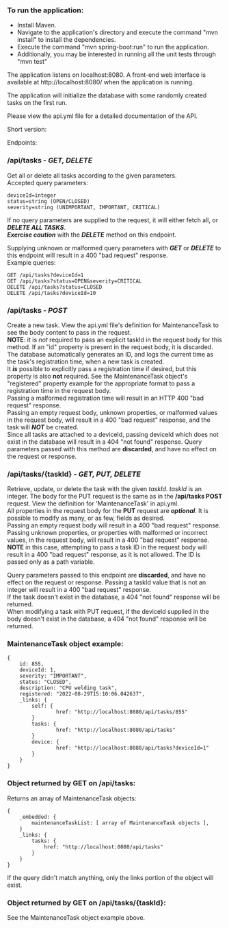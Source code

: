 ### To run the application: 
* Install Maven.
* Navigate to the application's directory and execute the command "mvn install" to install the dependencies.
* Execute the command "mvn spring-boot:run" to run the application.
* Additionally, you may be interested in running all the unit tests through "mvn test"

The application listens on localhost:8080. A front-end web interface is available at http://localhost:8080/ when the application is running.  

The application will initialize the database with some randomly created tasks on the first run.  

Please view the api.yml file for a detailed documentation of the API.

Short version:

Endpoints:

### /api/tasks - _GET, DELETE_
Get all or delete all tasks according to the given parameters.  
Accepted query parameters:
```
deviceId=integer
status=string (OPEN/CLOSED)
severity=string (UNIMPORTANT, IMPORTANT, CRITICAL)  
```
If no query parameters are supplied to the request, it will either fetch all, or _**DELETE ALL TASKS**_.  
_**Exercise caution**_ with the _**DELETE**_ method on this endpoint.  

Supplying unknown or malformed query parameters with _**GET**_ or _**DELETE**_ to this endpoint will result in a 400 "bad request" response.  
Example queries:
```
GET /api/tasks?deviceId=1
GET /api/tasks?status=OPEN&severity=CRITICAL
DELETE /api/tasks?status=CLOSED
DELETE /api/tasks?deviceId=10
```
  
### /api/tasks - _POST_
Create a new task. View the api.yml file's definition for MaintenanceTask to see the body content to pass in the request.  
**NOTE**: it is _not_ required to pass an explicit taskId in the request body for this method. If an "id" property is present in the request body, it is discarded.  
The database automatically generates an ID, and logs the current time as the task's registration time, when a new task is created.  
It **_is_** possible to explicitly pass a registration time if desired, but this property is also **not** required. See the MaintenanceTask object's "registered" property example for the appropriate format to pass a registration time in the request body.  
Passing a malformed registration time will result in an HTTP 400 "bad request" response.  
Passing an empty request body, unknown properties, or malformed values in the request body, will result in a 400 "bad request" response, and the task will _**NOT**_ be created.  
Since all tasks are attached to a deviceId, passing deviceId which does not exist in the database will result in a 404 "not found" response.
Query parameters passed with this method are **discarded**, and have no effect on the request or response.  

### /api/tasks/{taskId} - _GET, PUT, DELETE_
Retrieve, update, or delete the task with the given _taskId_. _taskId_ is an integer. The body for the PUT request is the same as in the **/api/tasks POST** request. View the definition for 'MaintenanceTask' in api.yml.  
All properties in the request body for the **PUT** request are **_optional_**. It is possible to modify as many, or as few, fields as desired.  
Passing an empty request body will result in a 400 "bad request" response.  
Passing unknown properties, or properties with malformed or incorrect values, in the request body, will result in a 400 "bad request" response.  
**NOTE** in this case, attempting to pass a task ID in the request body will result in a 400 "bad request" response, as it is not allowed. The ID is passed only as a path variable.  

Query parameters passed to this endpoint are **discarded**, and have no effect on the request or response. 
Passing a taskId value that is not an integer will result in a 400 "bad request" response.  
If the task doesn't exist in the database, a 404 "not found" response will be returned.  
When modifying a task with PUT request, if the deviceId supplied in the body doesn't exist in the database, a 404 "not found" response will be returned.  

### MaintenanceTask object example:
```
{
    id: 855,
    deviceId: 1,
    severity: "IMPORTANT",
    status: "CLOSED",
    description: "CPU welding task",
    registered: "2022-08-29T15:10:06.042637",
    _links: {
        self: {
                href: "http://localhost:8080/api/tasks/855"
        }
        tasks: {
                href: "http://localhost:8080/api/tasks"
        }
        device: {
                href: "http://localhost:8080/api/tasks?deviceId=1"
        }
    }
}
```
### Object returned by GET on /api/tasks:
Returns an array of MaintenanceTask objects:
```
{
    _embedded: {
        maintenanceTaskList: [ array of MaintenanceTask objects ],
    }
    _links: {
        tasks: {
            href: "http://localhost:8080/api/tasks"
        }
    }
}
```
If the query didn't match anything, only the links portion of the object will exist.  

### Object returned by GET on /api/tasks/{taskId}:
See the MaintenanceTask object example above.
